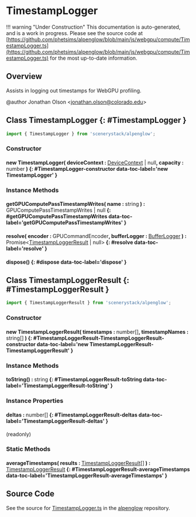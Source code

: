 # TimestampLogger

!!! warning "Under Construction"
    This documentation is auto-generated, and is a work in progress. Please see the source code at
    [https://github.com/phetsims/alpenglow/blob/main/js/webgpu/compute/TimestampLogger.ts](https://github.com/phetsims/alpenglow/blob/main/js/webgpu/compute/TimestampLogger.ts) for the most up-to-date information.

## Overview

Assists in logging out timestamps for WebGPU profiling.

@author Jonathan Olson &lt;jonathan.olson@colorado.edu&gt;

## Class TimestampLogger {: #TimestampLogger }


```js
import { TimestampLogger } from 'scenerystack/alpenglow';
```
### Constructor

#### new TimestampLogger( deviceContext : <span style="font-weight: 400;">[DeviceContext](../alpenglow/DeviceContext.md) | <span style="color: hsla(calc(var(--md-hue) + 180deg),80%,40%,1);">null</span></span>, capacity : <span style="font-weight: 400;"><span style="color: hsla(calc(var(--md-hue) + 180deg),80%,40%,1);">number</span></span> ) {: #TimestampLogger-constructor data-toc-label='new TimestampLogger' }

### Instance Methods

#### getGPUComputePassTimestampWrites( name : <span style="font-weight: 400;"><span style="color: hsla(calc(var(--md-hue) + 180deg),80%,40%,1);">string</span></span> ) : <span style="font-weight: 400;">GPUComputePassTimestampWrites | <span style="color: hsla(calc(var(--md-hue) + 180deg),80%,40%,1);">null</span></span> {: #getGPUComputePassTimestampWrites data-toc-label='getGPUComputePassTimestampWrites' }

#### resolve( encoder : <span style="font-weight: 400;">GPUCommandEncoder</span>, bufferLogger : <span style="font-weight: 400;">[BufferLogger](../alpenglow/BufferLogger.md)</span> ) : <span style="font-weight: 400;">Promise&lt;[TimestampLoggerResult](../alpenglow/TimestampLogger.md#TimestampLoggerResult) | <span style="color: hsla(calc(var(--md-hue) + 180deg),80%,40%,1);">null</span>&gt;</span> {: #resolve data-toc-label='resolve' }

#### dispose() {: #dispose data-toc-label='dispose' }



## Class TimestampLoggerResult {: #TimestampLoggerResult }


```js
import { TimestampLoggerResult } from 'scenerystack/alpenglow';
```
### Constructor

#### new TimestampLoggerResult( timestamps : <span style="font-weight: 400;"><span style="color: hsla(calc(var(--md-hue) + 180deg),80%,40%,1);">number</span>[]</span>, timestampNames : <span style="font-weight: 400;"><span style="color: hsla(calc(var(--md-hue) + 180deg),80%,40%,1);">string</span>[]</span> ) {: #TimestampLoggerResult-TimestampLoggerResult-constructor data-toc-label='new TimestampLoggerResult-TimestampLoggerResult' }

### Instance Methods

#### toString() : <span style="font-weight: 400;"><span style="color: hsla(calc(var(--md-hue) + 180deg),80%,40%,1);">string</span></span> {: #TimestampLoggerResult-toString data-toc-label='TimestampLoggerResult-toString' }

### Instance Properties

#### deltas : <span style="font-weight: 400;"><span style="color: hsla(calc(var(--md-hue) + 180deg),80%,40%,1);">number</span>[]</span> {: #TimestampLoggerResult-deltas data-toc-label='TimestampLoggerResult-deltas' }

(readonly)

### Static Methods

#### averageTimestamps( results : <span style="font-weight: 400;">[TimestampLoggerResult](../alpenglow/TimestampLogger.md#TimestampLoggerResult)[]</span> ) : <span style="font-weight: 400;">[TimestampLoggerResult](../alpenglow/TimestampLogger.md#TimestampLoggerResult)</span> {: #TimestampLoggerResult-averageTimestamps data-toc-label='TimestampLoggerResult-averageTimestamps' }



## Source Code

See the source for [TimestampLogger.ts](https://github.com/phetsims/alpenglow/blob/main/js/webgpu/compute/TimestampLogger.ts) in the [alpenglow](https://github.com/phetsims/alpenglow) repository.
